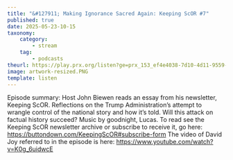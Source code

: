 ```yaml
---
title: "&#127911; Making Ignorance Sacred Again: Keeping ScOR #7"
published: true
date: 2025-05-23-10-15
taxonomy:
    category:
        - stream
    tag:
        - podcasts
theurl: https://play.prx.org/listen?ge=prx_153_ef4e4038-7d10-4d11-9559-44b51fcb8484&uf=https%3A%2F%2Ffeeds.sceneonradio.org%2FSceneOnRadio
image: artwork-resized.PNG
template: listen
---
```


Episode summary: Host John Biewen reads an essay from his newsletter, Keeping ScOR. Reflections on the Trump Administration&rsquo;s attempt to wrangle control of the national story and how it&rsquo;s told. Will this attack on factual history succeed? Music by goodnight, Lucas. To read see the Keeping ScOR newsletter archive or subscribe to receive it, go here: https://buttondown.com/KeepingScOR#subscribe-form The video of David Joy referred to in the episode is here: https://www.youtube.com/watch?v=K0g_6uidwcE
